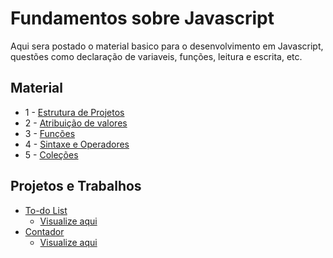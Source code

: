 # Fundamentos sobre Javascript

Aqui sera postado o material basico para o desenvolvimento em Javascript, questões como declaração de variaveis, funções, leitura e escrita, etc.

## Material

* 1 - [Estrutura de Projetos](https://github.com/TioBael/DIO/tree/main/javascript/fundamentos/estrutura-projeto)
* 2 - [Atribuição de valores](https://github.com/TioBael/DIO/tree/main/javascript/fundamentos/atribuindo-valores)
* 3 - [Funções](https://github.com/TioBael/DIO/tree/main/javascript/fundamentos/fun%C3%A7%C3%B5es)
* 4 - [Sintaxe e Operadores](https://github.com/TioBael/DIO/tree/main/javascript/fundamentos/sintaxe-e-operadores)
* 5 - [Coleções](https://github.com/TioBael/DIO/tree/main/javascript/fundamentos/cole%C3%A7%C3%B5es)

## Projetos e Trabalhos

* [To-do List](https://github.com/TioBael/DIO/tree/main/javascript/fundamentos/to-do-list)
  * [Visualize aqui](https://htmlpreview.github.io/?https://github.com/TioBael/DIO/blob/main/javascript/fundamentos/to-do-list/index.html)
* [Contador](https://github.com/TioBael/DIO/tree/main/javascript/fundamentos/contador)
  * [Visualize aqui](https://htmlpreview.github.io/?https://github.com/TioBael/DIO/blob/main/javascript/fundamentos/contador/index.html)